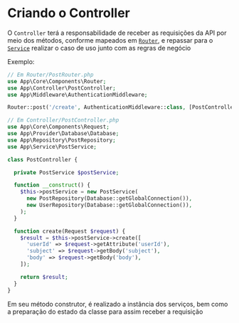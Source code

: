 # Criando o Controller

O `Controller` terá a responsabilidade de receber as requisições da API por meio dos métodos, conforme mapeados em [`Router`](rotas.md), e repassar para o [`Service`](service.md) realizar o caso de uso junto com as regras de negócio

Exemplo:
```php
// Em Router/PostRouter.php
use App\Core\Components\Router;
use App\Controller\PostController;
use App\Middleware\AuthenticationMiddleware;

Router::post('/create', AuthenticationMiddleware::class, [PostController::class, 'create']);

// Em Controller/PostController.php
use App\Core\Components\Request;
use App\Provider\Database\Database;
use App\Repository\PostRepository;
use App\Service\PostService;

class PostController {

  private PostService $postService;

  function __construct() {
    $this->postService = new PostService(
      new PostRepository(Database::getGlobalConnection()),
      new UserRepository(Database::getGlobalConnection()),
    );
  }

  function create(Request $request) {
    $result = $this->postService->create([
      'userId' => $request->getAttribute('userId'),
      'subject' => $request->getBody('subject'),
      'body' => $request->getBody('body'),
    ]);

    return $result;
  }
}
```

Em seu método construtor, é realizado a instância dos serviços, bem como a preparação do estado da classe para assim receber a requisição